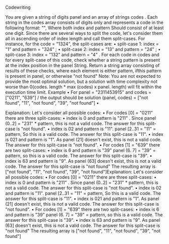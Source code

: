 Codewriting

You are given a string of digits panel and an array of strings codes .
Each string in the codes array consists of digits only and represents a code in the following format: "<index><pattern>", Where both index and pattern Should consist of at least one digit. Since there are several ways to split the code, let's consider them all in ascending order of index length and call them split-cases. For instance, for the code = "1324", the split-cases are:
• split-case 1: index = "1" and pattern = "324" ;
• split-case 2: index = "13" and pattern = "24" ;
• split-case 3: index = "132" and pattern = "4" .
For each code in codes and for every split-case of this code, check
whether a string pattern is present at the index position in the panel String. Return a string array consisting of results of these
checks, where each element is either pattern, ifthis pattern is present in panel, or otherwise "not found"
Note: You are not expected to provide the most optimal solution, but a solution with time complexity not worse than 0(codes. length * max (codes) x panel. length) will fit within the execution time limit.
Example
• For panel = "2311453915" and codes = ["0211", "639"] /
the output should be solution (panel, codes) = ["not
found", "11", "not found", "39", "not found"] •

Explanation:
Let's consider all possible codes:
• For codes [0] = "0211" there are three split-cases:
• index is 0 and pattern is "211" . Since
panel (0..2] = "231" * pattern, this is not a
valid code. The answer for this split-case is "not
found".
• index is 02 and pattern is "11".
panel [2..31 = "11" = pattern, So this is a valid
code. The answer for this split-case is "11".
• index is 021 and pattern is "1". As
panel (21] doesn't exist, this is not a valid code.
The answer for this split-case is "not found".
• For codes [1] = "639" there are two split-cases:
• index is 6 and pattern is "39"
panel (6. 7] = "39" = pattern, so this is a valid
code. The answer for this split-case is "39".
• index is 63 and pattern is "9". As
panel (63] doesn't exist, this is not a valid code.
The answer for this split-case is "not found"
The resulting array is ["not found", "11", "not found", "39", "not found"]Explanation:
Let's consider all possible codes:
• For codes [0] = "0211" there are three split-cases:
• index is 0 and pattern is "211" . Since
panel (0..2] = "231" * pattern, this is not a
valid code. The answer for this split-case is "not
found".
• index is 02 and pattern is "11".
panel [2..31 = "11" = pattern, So this is a valid
code. The answer for this split-case is "11".
• index is 021 and pattern is "1". As
panel (21] doesn't exist, this is not a valid code.
The answer for this split-case is "not found".
• For codes [1] = "639" there are two split-cases:
• index is 6 and pattern is "39"
panel (6. 7] = "39" = pattern, so this is a valid
code. The answer for this split-case is "39".
• index is 63 and pattern is "9". As
panel (63] doesn't exist, this is not a valid code.
The answer for this split-case is "not found"
The resulting array is ["not found", "11", "not found", "39", "not found"]